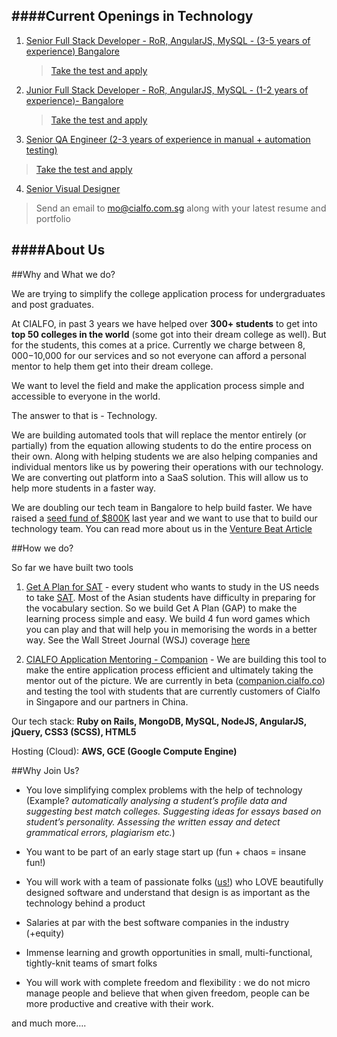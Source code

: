 ####Current Openings in Technology
---

1. [Senior Full Stack Developer - RoR, AngularJS, MySQL - (3-5 years of experience) Bangalore](https://angel.co/cialfo/jobs/61469-senior-full-stack-ruby-on-rails-developer-with-strong-front-end-skills)

   > [Take the test and apply](https://github.com/cialfo/hiring/tree/master/ruby_rails)
   
2. [Junior Full Stack Developer - RoR, AngularJS, MySQL - (1-2 years of experience)- Bangalore](https://angel.co/cialfo/jobs/94036-product-engineer)

   > [Take the test and apply](https://github.com/cialfo/hiring/tree/master/ruby_rails)
   
3. [Senior QA Engineer (2-3 years of experience in manual + automation testing)](https://angel.co/cialfo/jobs/93729-senior-qa-engineer) 

  > [Take the test and apply](https://docs.google.com/document/d/1XHzbB2KzRG2YkSk-g9a9Al97WW20_MSzN6YNM41-LrU/edit)

4. [Senior Visual Designer](https://angel.co/cialfo/jobs/93706-visual-designer)

  > Send an email to [mo@cialfo.com.sg](mailto:mo@cialfo.com.sg) along with your latest resume and portfolio

####About Us
---

##Why and What we do?

We are trying to simplify the college application process for undergraduates and post graduates.

At CIALFO, in past 3 years we have helped over **300+ students** to get into **top 50 colleges in the world** (some got into their dream college as well). But for the students, this comes at a price. Currently we charge between $8,000-$10,000 for our services and so not everyone can afford a personal mentor to help them get into their dream college. 

We want to level the field and make the application process simple and accessible to everyone in the world. 

The answer to that is - Technology.

We are building automated tools that will replace the mentor entirely (or partially) from the equation allowing students to do the entire process on their own. Along with helping students we are also helping companies and individual mentors like us by powering their operations with our technology. We are converting out platform into a SaaS solution. This will allow us to help more students in a faster way.

We are doubling our tech team in Bangalore to help build faster. We have raised a [seed fund of $800K](http://e27.co/singapore-based-edutech-startup-cialfo-raises-us800k-in-seed-funding-20141030/) last year and we want to use that to build our technology team. You can read more about us in the [Venture Beat Article](http://venturebeat.com/2015/12/14/cialfo-is-dominating-online-college-admissions-in-singapore-with-just-800k/)

##How we do?   

So far we have built two tools

1. [Get A Plan for SAT](http://getaplan.sitforsat.com?utm_source=github&utm_medium=how_we_do&utm_campaign=hiring) - every student who wants to study in the US needs to take [SAT](https://en.wikipedia.org/wiki/SAT). Most of the Asian students have difficulty in preparing for the vocabulary section. So we build Get A Plan (GAP) to make the learning process simple and easy. We build 4 fun word games which you can play and that will help you in memorising the words in a better way. See the Wall Street Journal (WSJ) coverage [here](http://www.wsj.com/video/can-vocabulary-apps-boost-sat-scores/A979447B-4C98-4459-A3D6-A5AAA8512748.html)

2. [CIALFO Application Mentoring - Companion](https://cialfo.co/companion?utm_source=github&utm_medium=how_we_do&utm_campaign=hiring) - We are building this tool to make the entire application process efficient and ultimately taking the mentor out of the picture. We are currently in beta ([companion.cialfo.co](https://companion.cialfo.co?utm_source=github&utm_medium=how_we_do&utm_campaign=hiring)) and testing the tool with students that are currently customers of Cialfo in Singapore and our partners in China.

Our tech stack: **Ruby on Rails, MongoDB, MySQL, NodeJS, AngularJS, jQuery, CSS3 (SCSS), HTML5**

Hosting (Cloud): **AWS, GCE (Google Compute Engine)**

##Why Join Us?

* You love simplifying complex problems with the help of technology (Example? *automatically analysing a student’s profile data and suggesting best match colleges. Suggesting ideas for essays based on student’s personality. Assessing the written essay and detect grammatical errors, plagiarism etc.*)

* You want to be part of an early stage start up (fun + chaos = insane fun!)

* You will work with a team of passionate folks ([us!](https://cialfo.co/about-us)) who LOVE beautifully designed software and understand that design is as important as the technology behind a product

* Salaries at par with the best software companies in the industry (+equity)

* Immense learning and growth opportunities in small, multi-functional, tightly-knit teams of smart folks

* You will work with complete freedom and flexibility : we do not micro manage people and believe that when given freedom, people can be more productive and creative with their work.

and much more….
